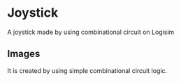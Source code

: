 # Joystick
A joystick made by using combinational circuit on Logisim

## Images
It is created by using simple combinational circuit logic.

